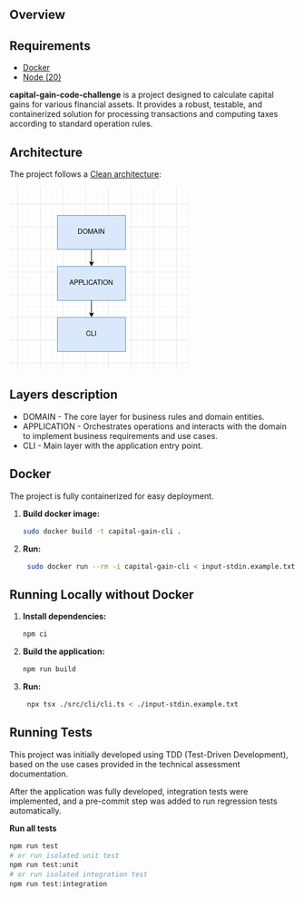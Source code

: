 ## Overview

## Requirements
- [Docker](https://www.docker.com/)
- [Node (20)](https://nodejs.org/en/)


**capital-gain-code-challenge** is a project designed to calculate capital gains for various financial assets. It provides a robust, testable, and containerized solution for processing transactions and computing taxes according to standard operation rules.

## Architecture

The project follows a [Clean architecture](https://blog.cleancoder.com/uncle-bob/2012/08/13/the-clean-architecture.html):

![alt text](assets/architecture.png)

## Layers description

* DOMAIN - The core layer for business rules and domain entities.
* APPLICATION - Orchestrates operations and interacts with the domain to implement business requirements and use cases.
* CLI - Main layer with the application entry point.

## Docker

The project is fully containerized for easy deployment.

1. **Build docker image:**
   ```bash
   sudo docker build -t capital-gain-cli .
   ```

2. **Run:**
   ```bash
    sudo docker run --rm -i capital-gain-cli < input-stdin.example.txt
   ```

## Running Locally without Docker

1. **Install dependencies:**
   ```bash
   npm ci
   ```

2. **Build the application:**
   ```bash
   npm run build
   ```

3. **Run:**
   ```bash
    npx tsx ./src/cli/cli.ts < ./input-stdin.example.txt
   ```

## Running Tests

This project was initially developed using TDD (Test-Driven Development), based on the use cases provided in the technical assessment documentation.

After the application was fully developed, integration tests were implemented, and a pre-commit step was added to run regression tests automatically.


**Run all tests**

```bash
npm run test
# or run isolated unit test
npm run test:unit
# or run isolated integration test
npm run test:integration
```